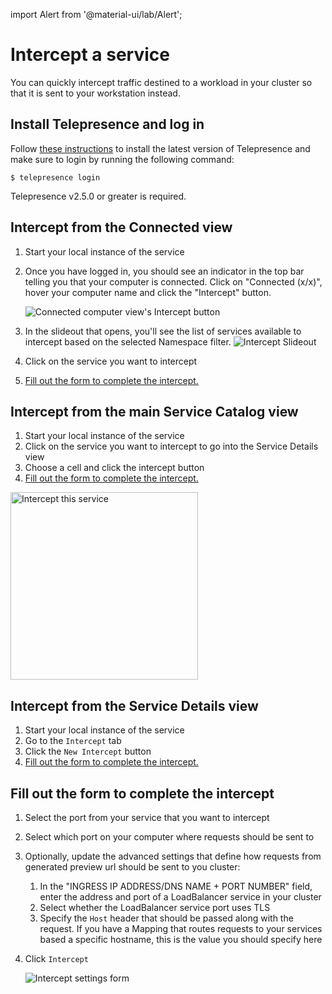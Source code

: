 import Alert from '@material-ui/lab/Alert';

# Intercept a service

You can quickly intercept traffic destined to a workload in your cluster so that it is sent to your workstation instead.

## Install Telepresence and log in

Follow [these instructions](/docs/telepresence/latest/install/) to install the latest version of Telepresence and make sure to login by running the following command:

    $ telepresence login

<Alert severity="info">Telepresence v2.5.0 or greater is required.</Alert>

## Intercept from the Connected view

1. Start your local instance of the service
1. Once you have logged in, you should see an indicator in the top bar telling you that your computer is connected. Click
on "Connected (x/x)", hover your computer name and click the "Intercept" button.

   ![Connected computer view's Intercept button](../../../images/connected-view-intercept-button.png)
1. In the slideout that opens, you'll see the list of services available to intercept based on the selected Namespace
filter.
   ![Intercept Slideout](../../../images/intercept-slideout-service-list.png)
1. Click on the service you want to intercept
1. [Fill out the form to complete the intercept.](#fill-out-the-form-to-complete-the-intercept)

## Intercept from the main Service Catalog view

1. Start your local instance of the service
1. Click on the service you want to intercept to go into the Service Details view
1. Choose a cell and click the intercept button
1. [Fill out the form to complete the intercept.](#fill-out-the-form-to-complete-the-intercept)

<img width="300" alt="Intercept this service" src="../../../images/intercept-this-service.png" />

## Intercept from the Service Details view

1. Start your local instance of the service
1. Go to the `Intercept` tab
1. Click the `New Intercept` button
1. [Fill out the form to complete the intercept.](#fill-out-the-form-to-complete-the-intercept)

## Fill out the form to complete the intercept

1. Select the port from your service that you want to intercept
1. Select which port on your computer where requests should be sent to
1. Optionally, update the advanced settings that define how requests from generated preview url should be sent to you cluster:
   1. In the "INGRESS IP ADDRESS/DNS NAME + PORT NUMBER" field, enter the address and port of a LoadBalancer service in your cluster
   1. Select whether the LoadBalancer service port uses TLS
   1. Specify the `Host` header that should be passed along with the request. If you have a Mapping that routes requests to your services based a specific hostname, this is the value you should specify here
1. Click `Intercept`

   ![Intercept settings form](../../../images/intercept-slideout-settings-confirmation.png)
